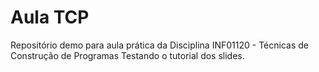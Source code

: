 # Aula TCP
Repositório demo para aula prática da Disciplina INF01120 - Técnicas de Construção de Programas
Testando o tutorial dos slides.
